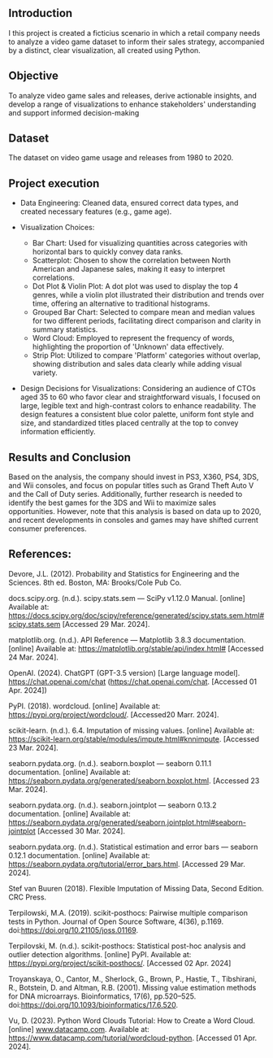 ## Introduction

I this project is created a ficticius scenario in which a retail company needs to analyze a video game dataset to inform their sales strategy, accompanied by a distinct, clear visualization, all created using Python.

## Objective
To analyze video game sales and releases, derive actionable insights, and develop a range of visualizations to enhance stakeholders' understanding and support informed decision-making

## Dataset

The dataset on video game usage and releases from 1980 to 2020. 

## Project execution

- Data Engineering: Cleaned data, ensured correct data types, and created necessary features (e.g., game age).
  
- Visualization Choices:

  -  Bar Chart: Used for visualizing quantities across categories with horizontal bars to quickly convey data ranks.
  -  Scatterplot: Chosen to show the correlation between North American and Japanese sales, making it easy to interpret correlations.
  -  Dot Plot & Violin Plot: A dot plot was used to display the top 4 genres, while a violin plot illustrated their distribution and trends over time, offering an alternative to traditional histograms.
  -  Grouped Bar Chart: Selected to compare mean and median values for two different periods, facilitating direct comparison and clarity in summary statistics.
  -  Word Cloud: Employed to represent the frequency of words, highlighting the proportion of 'Unknown' data effectively.
  -  Strip Plot: Utilized to compare 'Platform' categories without overlap, showing distribution and sales data clearly while adding visual variety.

- Design Decisions for Visualizations: Considering an audience of CTOs aged 35 to 60 who favor clear and straightforward visuals, I focused on large, legible text and high-contrast colors to enhance readability. The design features a consistent blue color palette, uniform font style and size, and standardized titles placed centrally at the top to convey information efficiently.

 
## Results and Conclusion

Based on the analysis, the company should invest in PS3, X360, PS4, 3DS, and Wii consoles, and focus on popular titles such as Grand Theft Auto V and the Call of Duty series. Additionally, further research is needed to identify the best games for the 3DS and Wii to maximize sales opportunities. However, note that this analysis is based on data up to 2020, and recent developments in consoles and games may have shifted current consumer preferences.



## References:

Devore, J.L. (2012). Probability and Statistics for Engineering and the Sciences. 8th ed. Boston, MA: Brooks/Cole Pub Co.

docs.scipy.org. (n.d.). scipy.stats.sem — SciPy v1.12.0 Manual. [online] Available at: https://docs.scipy.org/doc/scipy/reference/generated/scipy.stats.sem.html#scipy.stats.sem [Accessed 29 Mar. 2024].

matplotlib.org. (n.d.). API Reference — Matplotlib 3.8.3 documentation. [online] Available at: https://matplotlib.org/stable/api/index.html# [Accessed 24 Mar. 2024].

OpenAI. (2024). ChatGPT (GPT-3.5 version) [Large language model]. https://chat.openai.com/chat (https://chat.openai.com/chat. [Accessed 01 Apr. 2024])

PyPI. (2018). wordcloud. [online] Available at: https://pypi.org/project/wordcloud/. [Accessed20 Marr. 2024].

scikit-learn. (n.d.). 6.4. Imputation of missing values. [online] Available at: https://scikit-learn.org/stable/modules/impute.html#knnimpute. [Accessed 23 Mar. 2024].

seaborn.pydata.org. (n.d.). seaborn.boxplot — seaborn 0.11.1 documentation. [online] Available at: https://seaborn.pydata.org/generated/seaborn.boxplot.html. [Accessed 23 Mar. 2024].

seaborn.pydata.org. (n.d.). seaborn.jointplot — seaborn 0.13.2 documentation. [online] Available at: https://seaborn.pydata.org/generated/seaborn.jointplot.html#seaborn-jointplot [Accessed 30 Mar. 2024].

seaborn.pydata.org. (n.d.). Statistical estimation and error bars — seaborn 0.12.1 documentation. [online] Available at: https://seaborn.pydata.org/tutorial/error_bars.html. [Accessed 29 Mar. 2024].

Stef van Buuren (2018). Flexible Imputation of Missing Data, Second Edition. CRC Press.

Terpilowski, M.A. (2019). scikit-posthocs: Pairwise multiple comparison tests in Python. Journal of Open Source Software, 4(36), p.1169. doi:https://doi.org/10.21105/joss.01169.

Terpilovski, M. (n.d.). scikit-posthocs: Statistical post-hoc analysis and outlier detection algorithms. [online] PyPI. Available at: https://pypi.org/project/scikit-posthocs/. [Accessed 02 Apr. 2024]

Troyanskaya, O., Cantor, M., Sherlock, G., Brown, P., Hastie, T., Tibshirani, R., Botstein, D. and Altman, R.B. (2001). Missing value estimation methods for DNA microarrays. Bioinformatics, 17(6), pp.520–525. doi:https://doi.org/10.1093/bioinformatics/17.6.520.

Vu, D. (2023). Python Word Clouds Tutorial: How to Create a Word Cloud. [online] www.datacamp.com. Available at: https://www.datacamp.com/tutorial/wordcloud-python. [Accessed 01 Apr. 2024].
